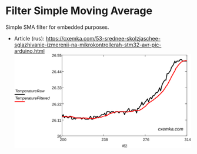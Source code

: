 # Filter Simple Moving Average
Simple SMA filter for embedded purposes.
* Article (rus): https://cxemka.com/53-srednee-skolzjaschee-sglazhivanie-izmerenii-na-mikrokontrollerah-stm32-avr-pic-arduino.html
![alt text](https://github.com/Egoruch/Filter-Simple-Moving-Average/blob/master/img/moving_average_filtered_stm32.svg)
